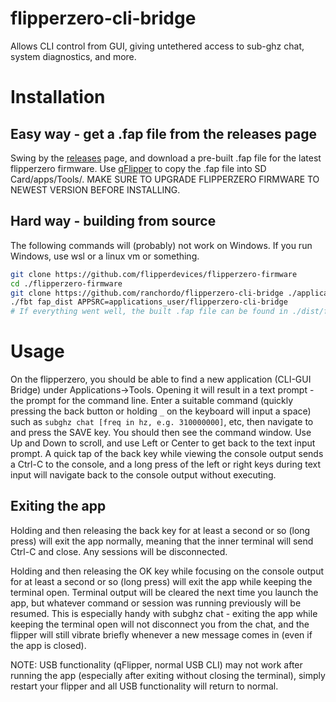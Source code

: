 # flipperzero-cli-bridge
Allows CLI control from GUI, giving untethered access to sub-ghz chat, system diagnostics, and more.
# Installation
## Easy way - get a .fap file from the releases page
Swing by the [releases](https://github.com/ranchordo/flipperzero-cli-bridge/releases) page, and download a pre-built .fap file for the latest flipperzero firmware. Use [qFlipper](https://flipperzero.one/update) to copy the .fap file into SD Card/apps/Tools/. MAKE SURE TO UPGRADE FLIPPERZERO FIRMWARE TO NEWEST VERSION BEFORE INSTALLING.
## Hard way - building from source
The following commands will (probably) not work on Windows. If you run Windows, use wsl or a linux vm or something.
```sh
git clone https://github.com/flipperdevices/flipperzero-firmware
cd ./flipperzero-firmware
git clone https://github.com/ranchordo/flipperzero-cli-bridge ./applications_user/flipperzero-cli-bridge/
./fbt fap_dist APPSRC=applications_user/flipperzero-cli-bridge
# If everything went well, the built .fap file can be found in ./dist/f7-D/apps/apps/Tools/cli_gui.fap
```
# Usage
On the flipperzero, you should be able to find a new application (CLI-GUI Bridge) under Applications->Tools. Opening it will result in a text prompt - the prompt for the command line. Enter a suitable command (quickly pressing the back button or holding `_` on the keyboard will input a space) such as `subghz chat [freq in hz, e.g. 310000000]`, etc, then navigate to and press the SAVE key. You should then see the command window. Use Up and Down to scroll, and use Left or Center to get back to the text input prompt. A quick tap of the back key while viewing the console output sends a Ctrl-C to the console, and a long press of the left or right keys during text input will navigate back to the console output without executing.
## Exiting the app
Holding and then releasing the back key for at least a second or so (long press) will exit the app normally, meaning that the inner terminal will send Ctrl-C and close. Any sessions will be disconnected.  
  
  
Holding and then releasing the OK key while focusing on the console output for at least a second or so (long press) will exit the app while keeping the terminal open. Terminal output will be cleared the next time you launch the app, but whatever command or session was running previously will be resumed. This is especially handy with subghz chat - exiting the app while keeping the terminal open will not disconnect you from the chat, and the flipper will still vibrate briefly whenever a new message comes in (even if the app is closed).  
  
  
NOTE: USB functionality (qFlipper, normal USB CLI) may not work after running the app (especially after exiting without closing the terminal), simply restart your flipper and all USB functionality will return to normal.
